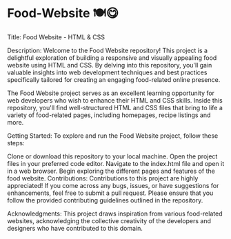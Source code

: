 # Food-Website 🍽️😋
Title: Food Website - HTML & CSS

Description:
Welcome to the Food Website repository! This project is a delightful exploration of building a responsive and visually appealing food website using HTML and CSS. By delving into this repository, you'll gain valuable insights into web development techniques and best practices specifically tailored for creating an engaging food-related online presence.

The Food Website project serves as an excellent learning opportunity for web developers who wish to enhance their HTML and CSS skills. Inside this repository, you'll find well-structured HTML and CSS files that bring to life a variety of food-related pages, including homepages, recipe listings and more.

Getting Started:
To explore and run the Food Website project, follow these steps:

Clone or download this repository to your local machine.
Open the project files in your preferred code editor.
Navigate to the index.html file and open it in a web browser.
Begin exploring the different pages and features of the food website.
Contributions:
Contributions to this project are highly appreciated! If you come across any bugs, issues, or have suggestions for enhancements, feel free to submit a pull request. Please ensure that you follow the provided contributing guidelines outlined in the repository.

Acknowledgments:
This project draws inspiration from various food-related websites, acknowledging the collective creativity of the developers and designers who have contributed to this domain.
